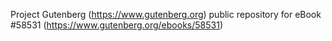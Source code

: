 Project Gutenberg (https://www.gutenberg.org) public repository for
eBook #58531 (https://www.gutenberg.org/ebooks/58531)
